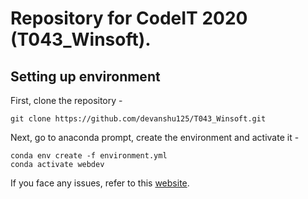 # Repository for CodeIT 2020 (T043_Winsoft).

## Setting up environment

First, clone the repository - 
```
git clone https://github.com/devanshu125/T043_Winsoft.git
```

Next, go to anaconda prompt, create the environment and activate it - 
```
conda env create -f environment.yml
conda activate webdev
```

If you face any issues, refer to this [website](https://docs.conda.io/projects/conda/en/latest/user-guide/tasks/manage-environments.html).

